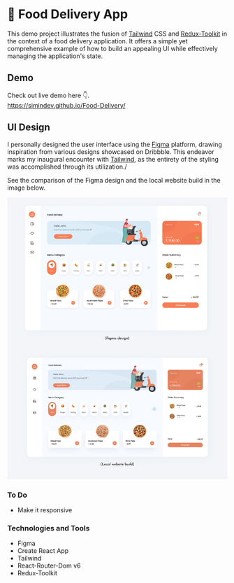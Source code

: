 # 🍔 Food Delivery App

This demo project illustrates the fusion of [Tailwind](https://tailwindcss.com/) CSS and [Redux-Toolkit](https://redux-toolkit.js.org/) in the context of a food delivery application. It offers a simple yet comprehensive example of how to build an appealing UI while effectively managing the application's state.

## Demo

Check out live demo here 👇.\
https://simindev.github.io/Food-Delivery/

## UI Design

I personally designed the user interface using the [Figma](https://figma.com/) platform, drawing inspiration from various designs showcased on Dribbble. This endeavor marks my inaugural encounter with [Tailwind](https://tailwindcss.com/), as the entirety of the styling was accomplished through its utilization./

See the comparison of the Figma design and the local website build in the image below.

![ScreenShot](./UI-Build.png)

### To Do

- Make it responsive

### Technologies and Tools

- Figma
- Create React App
- Tailwind
- React-Router-Dom v6
- Redux-Toolkit
